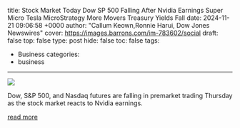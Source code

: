 title: Stock Market Today Dow SP 500 Falling After Nvidia Earnings Super Micro Tesla MicroStrategy More Movers Treasury Yields Fall
date: 2024-11-21 09:06:58 +0000
author: "Callum Keown,Ronnie Harui, Dow Jones Newswires"
cover: https://images.barrons.com/im-783602/social
draft: false
top: false
type: post
hide: false
toc: false
tags:
  - Business
categories:
  - business
---

![](https://images.barrons.com/im-783602/social)

Dow, S&P 500, and Nasdaq futures are falling in premarket trading Thursday as the stock market reacts to Nvidia earnings.

[read more](https://www.barrons.com/livecoverage/stock-market-today-112124)
